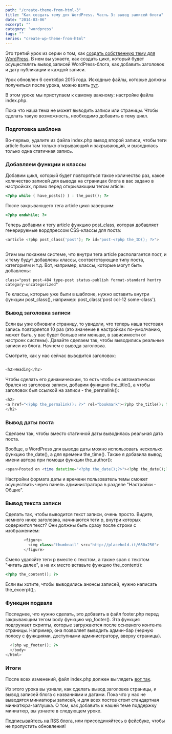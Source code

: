 ```yaml
---
path: "/create-theme-from-html-3"
title: "Как создать тему для WordPress. Часть 3: вывод записей блога"
date: "2014-03-06"
excerpt: ""
category: "wordpress"
tags: ""
series: "create-wp-theme-from-html"
---
```


Это третий урок из серии о том, как [создать собственную тему для WordPress](http://oriolo.ru/series/create-wp-theme-from-html/). В нем вы узнаете, как создать цикл, который будет осуществлять вывод записей WordPress-блога, как добавить заголовок и дату публикации к каждой записи.

Урок обновлен 6 сентября 2015 года. Исходные файлы, которые должны получиться после урока, можно взять [тут](https://github.com/ierhyna/wp-theme-howto/archive/Step_3.zip).

В этом уроке мы приступаем к самому важному: настройке файла index.php.

Пока что наша тема не может выводить записи или страницы. Чтобы сделать такую возможность, необходимо добавить в тему цикл.

### Подготовка шаблона

Во-первых, удалите из файла index.php вывод второй записи, чтобы теги article были там только открывающий и закрывающий, и выводилась только одна статичная запись.

### Добавляем функции и классы

Добавим цикл, который будет повторяться такое количество раз, какое количество записей для вывода на страницах блога в вас задано в настройках, прямо перед открывающим тегом article:

```php
<?php while ( have_posts() ) : the_post(); ?>
```

После закрывающего тега article цикл завершим:

```php
<?php endwhile; ?>
```

Теперь добавим к тегу article функцию post\_class, которая добавляет генерируемые вордпрессом CSS-классы для поста:

```php
<article <?php post_class('post'); ?> id="post-<?php the_ID(); ?>">
 

```

Этим мы покажем системе, что внутри тега article располагается пост, и к тему будут добавлены классы, соответствующие типу поста, категориям и т.д. Вот, например, классы, которые могут быть добавлены:

`class="post post-484 type-post status-publish format-standard hentry category-uncategorized"`

Те классы, которые уже были в шаблоне, нужно вставить внутри функции post\_class(), например: post\_class('post col-12 some-class').

### Вывод заголовка записи

Если вы уже обновили страницу, то увидели, что теперь наша тестовая запись повторяется 10 раз (это значение в настройках по-умолчанию, может быть, у вас будет больше или меньше, в зависимости от настроек системы). Давайте сделаем так, чтобы выводились реальные записи из блога. Начнем с вывода заголовка.

Смотрите, как у нас сейчас выводится заголовок:

```php

<h2>Heading</h2>

```

Чтобы сделать его динамическим, то есть чтобы он автоматически брался из заголовка записи, добавим функцию the\_title(), а чтобы заголовок был ссылкой на записи - the\_permalink():

```php
<h2>
<a href="<?php the_permalink(); ?>" rel="bookmark"><?php the_title(); ?></a>
</h2>
```

### Вывод даты поста

Сделаем так, чтобы вместо статичной даты выводилась реальная дата поста.

Вообще, в WordPress для вывода даты можно использовать несколько функцию the\_date(), а для времени the\_time(). Также я добавила вывод имени автора при помощи функции the\_author():

```php
<span>Posted on <time datetime="<?php the_date();?>"><?php the_date();?> at <?php the_time();?></time> by <?php the_author();?></span>
```

Настройки формата даты и времени пользователь темы сможет осуществить через панель администратора в разделе "Настройки - Общие".

### Вывод текста записи

Сделать так, чтобы выводится текст записи, очень просто. Видите, немного ниже заголовка, начинаются теги p, внутри которых содержится текст? Они должны быть сразу после строки с изображением:

```php
        <figure>
          <img class="thumbnail" src="http://placehold.it/650x250">
        </figure>
```

Смело удаляйте теги p вместе с текстом, а также span с текстом "читать далее", а на их место вставьте функцию the\_content():

```php
<?php the_content(); ?>
```

Если вы хотите, чтобы выводились анонсы записей, нужно написать the\_excerpt();.

### Функции подвала

Последнее, что нужно сделать, это добавить в файл footer.php перед закрывающим тегом body функцию wp\_footer(). Эта функция подгружает скрипты, которые загружаются после основного контента страницы. Например, она позволяет выводить админ-бар (черную полосу с функциями, доступными администратору, вверху страницы).

```php
  <?php wp_footer(); ?>
  </body>
</html>
```

### Итоги

После всех изменений, файл index.php должен выглядеть [вот так](https://github.com/ierhyna/wp-theme-howto/blob/Step_3/theme/index.php).

Из этого урока вы узнали, как сделать вывод заголовка страницы, и вывод записей блога с названиями и датами. Пока что у нас не выводятся миниатюры записей, и для всех постов стоит стандартная миниатюра-заглушка. О том, как добавить к нашей теме поддержку миниатюр, вы узнаете в следующем уроке.

[Подписывайтесь на RSS блога](http://feeds.feedburner.com/oriolo_ru), или присоединяйтесь в [фейсбуке](https://www.facebook.com/oriolo.ru), чтобы не пропустить обновления!
